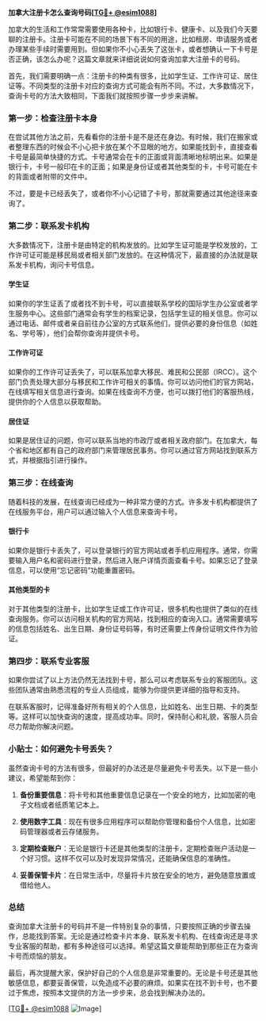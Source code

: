 **加拿大注册卡怎么查询号码[[TG💪+ @esim1088](https://t.me/s/esim1088)]**

加拿大的生活和工作常常需要使用各种卡，比如银行卡、健康卡、以及我们今天要聊的注册卡。注册卡可能在不同的场景下有不同的用途，比如租房、申请服务或者办理某些手续时需要用到。但如果你不小心丢失了这张卡，或者想确认一下卡号是否正确，该怎么办呢？这篇文章就来详细说说如何查询加拿大注册卡的号码。

首先，我们需要明确一点：注册卡的种类有很多，比如学生证、工作许可证、居住证等。不同类型的注册卡对应的查询方式可能会有所不同。不过，大多数情况下，查询卡号的方法大致相同，下面我们就按照步骤一步步来讲解。

### 第一步：检查注册卡本身

在尝试其他方法之前，先看看你的注册卡是不是还在身边。有时候，我们在搬家或者整理东西的时候会不小心把卡放在某个不显眼的地方。如果能找到卡，直接查看卡号是最简单快捷的方式。卡号通常会在卡的正面或背面清晰地标明出来。如果是银行卡，卡号一般印在卡的正面；如果是身份证或者其他类型的卡，卡号可能在卡的背面或者附带的文件中。

不过，要是卡已经丢失了，或者你不小心记错了卡号，那就需要通过其他途径来查询了。

### 第二步：联系发卡机构

大多数情况下，注册卡是由特定的机构发放的。比如学生证可能是学校发放的，工作许可证可能是移民局或者相关部门发放的。在这种情况下，最直接的办法就是联系发卡机构，询问卡号信息。

#### 学生证

如果你的学生证丢了或者找不到卡号，可以直接联系学校的国际学生办公室或者学生服务中心。这些部门通常会有学生的档案记录，包括学生证的相关信息。你可以通过电话、邮件或者亲自前往办公室的方式联系他们，提供必要的身份信息（如姓名、学号等），他们会帮你查询并提供卡号。

#### 工作许可证

如果你的工作许可证丢失了，可以联系加拿大移民、难民和公民部（IRCC）。这个部门负责处理大部分与移民和工作许可相关的事情。你可以访问他们的官方网站，在线填写相关信息进行查询。如果在线查询不方便，也可以拨打他们的客服热线，提供你的个人信息以获取帮助。

#### 居住证

如果是居住证的问题，你可以联系当地的市政厅或者相关政府部门。在加拿大，每个省和地区都有自己的政府部门来管理居民事务。你可以通过官方网站找到联系方式，并根据指引进行操作。

### 第三步：在线查询

随着科技的发展，在线查询已经成为一种非常方便的方式。许多发卡机构都提供了在线服务平台，用户可以通过输入个人信息来查询卡号。

#### 银行卡

如果你是银行卡丢失了，可以登录银行的官方网站或者手机应用程序。通常，你需要输入用户名和密码进行登录，然后进入账户详情页面查看卡号。如果忘记了登录信息，可以使用“忘记密码”功能重置密码。

#### 其他类型的卡

对于其他类型的注册卡，比如学生证或工作许可证，很多机构也提供了类似的在线查询服务。你可以访问相关机构的官方网站，找到相应的查询入口。通常需要填写的信息包括姓名、出生日期、身份证号码等，有时还需要上传身份证明文件作为验证。

### 第四步：联系专业客服

如果你尝试了以上方法仍然无法找到卡号，那么可以考虑联系专业的客服团队。这些团队通常由熟悉流程的专业人员组成，能够为你提供更详细的指导和支持。

在联系客服时，记得准备好所有相关的个人信息，比如姓名、出生日期、卡的类型等。这样可以加快查询的速度，提高成功率。同时，保持耐心和礼貌，客服人员会尽力帮助你解决问题。

### 小贴士：如何避免卡号丢失？

虽然查询卡号的方法有很多，但最好的办法还是尽量避免卡号丢失。以下是一些小建议，希望能帮到你：

1. **备份重要信息**：将卡号和其他重要信息记录在一个安全的地方，比如加密的电子文档或者纸质笔记本上。
   
2. **使用数字工具**：现在有很多应用程序可以帮助你管理和备份个人信息，比如密码管理器或者云存储服务。

3. **定期检查账户**：无论是银行卡还是其他类型的注册卡，定期检查账户活动是一个好习惯。这样不仅可以及时发现异常情况，还能确保信息的准确性。

4. **妥善保管卡片**：在日常生活中，尽量将卡片放在安全的地方，避免随意放置或借给他人。

### 总结

查询加拿大注册卡的号码并不是一件特别复杂的事情，只要按照正确的步骤去操作，总能找到答案。无论是通过检查卡片本身、联系发卡机构、在线查询还是寻求专业客服的帮助，都有多种途径可以选择。希望这篇文章能帮助到那些正在为查询卡号而烦恼的朋友。

最后，再次提醒大家，保护好自己的个人信息是非常重要的。无论是卡号还是其他敏感信息，都要妥善保管，以免造成不必要的麻烦。如果实在找不到卡号，也不要过于焦虑，按照本文提供的方法一步步来，总会找到解决办法的。

[[TG💪+ @esim1088](https://t.me/s/esim1088) ![Image](https://i.postimg.cc/4NQfJmqS/Snipaste-2025-05-13-00-14-12.png)]